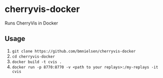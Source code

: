 # cherryvis-docker
Runs CherryVis in Docker

## Usage

1. `git clone https://github.com/bmnielsen/cherryvis-docker`
2. `cd cherryvis-docker`
3. `docker build -t cvis .`
4. `docker run -p 8770:8770 -v <path to your replays>:/my-replays -it cvis`
